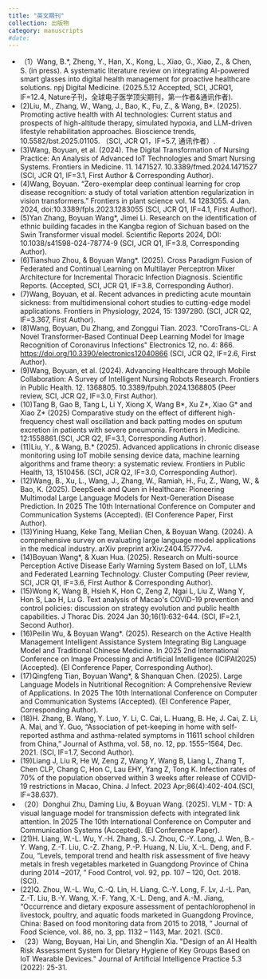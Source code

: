 ```yaml
---
title: "英文期刊"
collection: 出版物
category: manuscripts
#date: 
---
```


- （1）Wang, B.*, Zheng, Y., Han, X., Kong, L., Xiao, G., Xiao, Z., & Chen, S. (in press). A systematic literature review on integrating AI-powered smart glasses into digital health management for proactive healthcare solutions. npj Digital Medicine. (2025.5.12 Accepted, SCI, JCRQ1, IF=12.4, Nature子刊，全球电子医学顶尖期刊，第一作者&通讯作者).
- (2)Liu, M., Zhang, W., Wang, J., Bao, K., Fu, Z., & Wang, B*. (2025). Promoting active health with AI technologies: Current status and prospects of high-altitude therapy, simulated hypoxia, and LLM-driven lifestyle rehabilitation approaches. Bioscience trends, 10.5582/bst.2025.01105. （SCI, JCR Q1，IF=5.7, 通讯作者）.
- (3)Wang, Boyuan, et al. (2024). The Digital Transformation of Nursing Practice: An Analysis of Advanced IoT Technologies and Smart Nursing Systems. Frontiers in Medicine. 11. 1471527. 10.3389/fmed.2024.1471527 (SCI, JCR Q1, IF=3.1, First Author & Corresponding Author).
- (4)Wang, Boyuan. “Zero-exemplar deep continual learning for crop disease recognition: a study of total variation attention regularization in vision transformers.” Frontiers in plant science vol. 14 1283055. 4 Jan. 2024, doi:10.3389/fpls.2023.1283055  (SCI, JCR Q1, IF=4.1, First Author).
- (5)Yan Zhang, Boyuan Wang*, Jimei Li. Research on the identification of ethnic building facades in the Kangba region of Sichuan based on the Swin Transformer visual model. Scientific Reports 2024, DOI: 10.1038/s41598-024-78774-9 (SCI, JCR Q1, IF=3.8, Corresponding Author).
- (6)Tianshuo Zhou, & Boyuan Wang*. (2025). Cross Paradigm Fusion of Federated and Continual Learning on Multilayer Perceptron Mixer Architecture for Incremental Thoracic Infection Diagnosis. Scientific Reports. (Accepted, SCI, JCR Q1, IF=3.8, Corresponding Author).
- (7)Wang, Boyuan, et al. Recent advances in predicting acute mountain sickness: from multidimensional cohort studies to cutting-edge model applications. Frontiers in Physiology, 2024, 15: 1397280. (SCI, JCR Q2, IF=3.367, First Author).
- (8)Wang, Boyuan, Du Zhang, and Zonggui Tian. 2023. "CoroTrans-CL: A Novel Transformer-Based Continual Deep Learning Model for Image Recognition of Coronavirus Infections" Electronics 12, no. 4: 866. https://doi.org/10.3390/electronics12040866 (SCI, JCR Q2, IF=2.6, First Author).
- (9)Wang, Boyuan, et al. (2024). Advancing Healthcare through Mobile Collaboration: A Survey of Intelligent Nursing Robots Research. Frontiers in Public Health. 12. 1368805. 10.3389/fpubh.2024.1368805 (Peer review, SCI, JCR Q2, IF=3.0, First Author).
- (10)Tang B, Gao B, Tang L, Li Y, Xiong X, Wang B*, Xu Z*, Xiao G* and Xiao Z* (2025) Comparative study on the effect of different high-frequency chest wall oscillation and back patting modes on sputum excretion in patients with severe pneumonia. Frontiers in Medicine. 12:1558861.(SCI, JCR Q2, IF=3.1, Corresponding Author).
- (11)Liu, Y., & Wang, B.* (2025). Advanced applications in chronic disease monitoring using IoT mobile sensing device data, machine learning algorithms and frame theory: a systematic review. Frontiers in Public Health, 13, 1510456. (SCI, JCR Q2, IF=3.0, Corresponding Author).
- (12)Wang, B., Xu, L., Wang, J., Zhang, W., Ramiah, H., Fu, Z., Wang, W., & Bao, K. (2025). DeepSeek and Quen in Healthcare: Pioneering Multimodal Large Language Models for Next-Generation Disease Prediction. In 2025 The 10th International Conference on Computer and Communication Systems (Accepted). (EI Conference Paper, First Author).
- (13)Yining Huang, Keke Tang, Meilian Chen, & Boyuan Wang. (2024). A comprehensive survey on evaluating large language model applications in the medical industry. arXiv preprint arXiv:2404.15777v4.
- (14)Boyuan Wang*, & Xuan Hua. (2025). Research on Multi-source Perception Active Disease Early Warning System Based on IoT, LLMs and Federated Learning Technology. Cluster Computing (Peer review, SCI, JCR Q1, IF=3.6, First Author & Corresponding Author).
- (15)Wong K, Wang B, Hsieh K, Hon C, Zeng Z, Ngai L, Liu Z, Wang Y, Hon S, Lao H, Lu G. Text analysis of Macao's COVID-19 prevention and control policies: discussion on strategy evolution and public health capabilities. J Thorac Dis. 2024 Jan 30;16(1):632-644.  (SCI, IF=2.1, Second Author).
- (16)Peilin Wu, & Boyuan Wang*. (2025). Research on the Active Health Management Intelligent Assistance System Integrating Big Language Model and Traditional Chinese Medicine. In 2025 2nd International Conference on Image Processing and Artificial Intelligence (ICIPAI2025) (Accepted). (EI Conference Paper, Corresponding Author).
- (17)Qingfeng Tian, Boyuan Wang*, & Shanquan Chen. (2025). Large Language Models in Nutritional Recognition: A Comprehensive Review of Applications. In 2025 The 10th International Conference on Computer and Communication Systems (Accepted). (EI Conference Paper, Corresponding Author).
- (18)H. Zhang, B. Wang, Y. Luo, Y. Li, C. Cai, L. Huang, B. He, J. Cai, Z. Li, A. Mai, and Y. Guo, “Association of pet-keeping in home with self-reported asthma and asthma-related symptoms in 11611 school children from China,” Journal of Asthma, vol. 58, no. 12, pp. 1555–1564, Dec. 2021. (SCI, IF=1.7, Second Author).
- (19)Liang J, Liu R, He W, Zeng Z, Wang Y, Wang B, Liang L, Zhang T, Chen CLP, Chang C, Hon C, Lau EHY, Yang Z, Tong K. Infection rates of 70% of the population observed within 3 weeks after release of COVID-19 restrictions in Macao, China. J Infect. 2023 Apr;86(4):402-404.(SCI,  IF=38.637).
- （20）Donghui Zhu, Daming Liu, & Boyuan Wang. (2025). VLM - TD: A visual language model for transmission defects with integrated link attention. In 2025 The 10th International Conference on Computer and Communication Systems (Accepted). (EI Conference Paper).
- (21)H. Liang, W.-L. Wu, Y.-H. Zhang, S.-J. Zhou, C.-Y. Long, J. Wen, B.-Y. Wang, Z.-T. Liu, C.-Z. Zhang, P.-P. Huang, N. Liu, X.-L. Deng, and F. Zou, “Levels, temporal trend and health risk assessment of five heavy metals in fresh vegetables marketed in Guangdong Province of China during 2014 –2017, ” Food Control, vol. 92, pp. 107 – 120, Oct. 2018. (SCI).
- (22)Q. Zhou, W.-L. Wu, C.-Q. Lin, H. Liang, C.-Y. Long, F. Lv, J.-L. Pan, Z.-T. Liu, B.-Y. Wang, X.-F. Yang, X.-L. Deng, and A.-M. Jiang, “Occurrence and dietary exposure assessment of pentachlorophenol in livestock, poultry, and aquatic foods marketed in Guangdong Province, China: Based on food monitoring data from 2015 to 2018, ” Journal of Food Science, vol. 86, no. 3, pp. 1132 – 1143, Mar. 2021. (SCI).
- （23）Wang, Boyuan, Hai Lin, and Shenglin Xia. "Design of an AI Health Risk Assessment System for Dietary Hygiene of Key Groups Based on IoT Wearable Devices." Journal of Artificial Intelligence Practice 5.3 (2022): 25-31.


